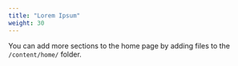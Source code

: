 ```yaml
---
title: "Lorem Ipsum"
weight: 30
---
```


You can add more sections to the home page by adding files to the `/content/home/` folder.
